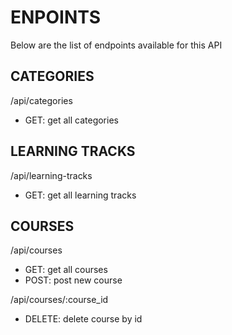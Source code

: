 # ENPOINTS

Below are the list of endpoints available for this API

## CATEGORIES

/api/categories

- GET: get all categories

## LEARNING TRACKS

/api/learning-tracks

- GET: get all learning tracks

## COURSES

/api/courses

- GET: get all courses
- POST: post new course

/api/courses/:course_id

- DELETE: delete course by id
